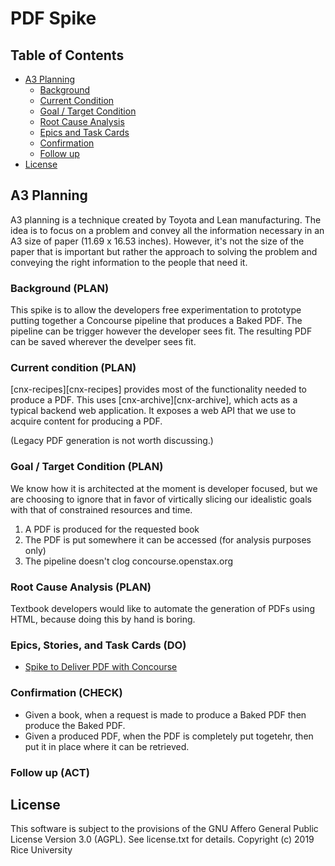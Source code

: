# PDF Spike

## Table of Contents

* [A3 Planning](#a3-planning)
  * [Background](#background-plan)
  * [Current Condition](#current-condition-plan)
  * [Goal / Target Condition](#goal--target-condition-plan)
  * [Root Cause Analysis](#root-cause-analysis-plan)
  * [Epics and Task Cards](#epics-stories-and-task-cards-do)
  * [Confirmation](#confirmation-check)
  * [Follow up](#follow-up-act)
* [License](#license)

## A3 Planning

A3 planning is a technique created by Toyota and Lean manufacturing. The idea
is to focus on a problem and convey all the information necessary in an A3 
size of paper (11.69 x 16.53 inches). However,  it's not the size of the paper 
that is important but rather the approach to solving the problem and
conveying the right information to the people that need it.

### Background (PLAN)

This spike is to allow the developers free experimentation to prototype
putting together a Concourse pipeline that produces a Baked PDF.
The pipeline can be trigger however the developer sees fit.
The resulting PDF can be saved wherever the develper sees fit.
 
### Current condition (PLAN)

[cnx-recipes][cnx-recipes] provides most of the functionality
needed to produce a PDF.
This uses [cnx-archive][cnx-archive],
which acts as a typical backend web application.
It exposes a web API that we use to acquire content for producing a PDF.

(Legacy PDF generation is not worth discussing.)

### Goal / Target Condition (PLAN)

We know how it is architected at the moment is developer focused,
but we are choosing to ignore that in favor of virtically slicing
our idealistic goals with that of constrained resources and time.

1. A PDF is produced for the requested book
1. The PDF is put somewhere it can be accessed (for analysis purposes only)
1. The pipeline doesn't clog concourse.openstax.org

### Root Cause Analysis (PLAN)

Textbook developers would like to automate the generation of PDFs using HTML, because doing this by hand is boring.

### Epics, Stories, and Task Cards (DO)

* [Spike to Deliver PDF with Concourse](https://github.com/openstax/cnx/issues/723)
 
### Confirmation (CHECK)

- Given a book, when a request is made to produce a Baked PDF then produce the Baked PDF.
- Given a produced PDF, when the PDF is completely put togetehr, then put it in place where it can be retrieved.


<!-- Given ... when ... then ... -->


### Follow up (ACT)


## License

This software is subject to the provisions of the GNU Affero General
Public License Version 3.0 (AGPL). See license.txt for details.
Copyright (c) 2019 Rice University
